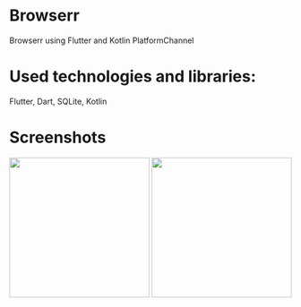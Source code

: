 # Browserr

Browserr using Flutter and Kotlin PlatformChannel

# Used technologies and libraries:

Flutter,
Dart,
SQLite,
Kotlin


# Screenshots
<div>
  <img src="https://i.imgur.com/lzkYYRIl.jpg" width="250">
  <img src="https://i.imgur.com/My47jHK.jpg" width="250">
</div>
<br/>
